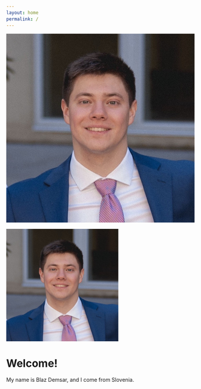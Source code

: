 ```yaml
---
layout: home
permalink: /
---
```


![profile-pic](/images/profile-pic.jpeg)

<img height="300" src="/images/profile-pic.jpeg" width="300"/>

# Welcome!

My name is Blaz Demsar, and I come from Slovenia. 
